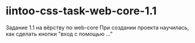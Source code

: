 # iintoo-css-task-web-core-1.1
Задание 1.1 на вёрству по web-core
При создании проекта научилась, как сделать кнопки "вход с помощью ..."

